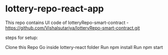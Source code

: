# lottery-repo-react-app
This repo contains UI code of lotteryRepo-smart-contract - https://github.com/Vishalsutariya/lotteryRepo-smart-contract.git

steps for setup:

Clone this Repo
Go inside lottery-react folder
Run npm install
Run npm start
